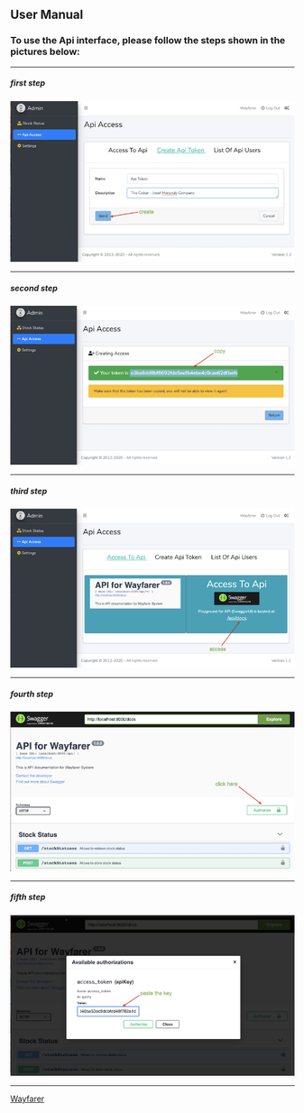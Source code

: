 User Manual
-
### To use the Api interface, please follow the steps shown in the pictures below:  

***
##### first step  
![](../../images/userManual/createApiToken.png)  
***
##### second step
![](../../images/userManual/codeKey.png)  
***
##### third step
![](../../images/userManual/accessToApi.png)  
***
##### fourth step
![](../../images/userManual/accessToAuthorization.png)  
***
##### fifth step
![](../../images/userManual/availableAuthorizations.png)  
***
[Wayfarer](../../../README.md)
